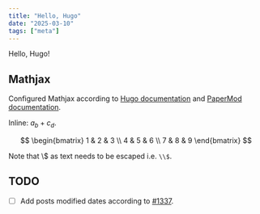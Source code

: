 ```yaml
---
title: "Hello, Hugo"
date: "2025-03-10"
tags: ["meta"]
---
```


Hello, Hugo!

## Mathjax

Configured Mathjax according to [Hugo documentation](https://gohugo.io/content-management/mathematics/) and [PaperMod documentation](https://adityatelange.github.io/hugo-PaperMod/posts/math-typesetting/).

Inline: $a_b + c_d$.

$$
\begin{bmatrix}
1 & 2 & 3 \\
4 & 5 & 6 \\
7 & 8 & 9
\end{bmatrix}
$$

Note that \\$ as text needs to be escaped i.e. `\\$`.

## TODO

- [ ] Add posts modified dates according to [#1337](https://github.com/adityatelange/hugo-PaperMod/pull/1337).
